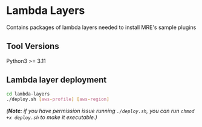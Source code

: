 # Lambda Layers

Contains packages of lambda layers needed to install MRE's sample plugins

## Tool Versions

Python3 >= 3.11

## Lambda layer deployment

```bash
cd lambda-layers
./deploy.sh [aws-profile] [aws-region]
```

*(**Note**: if you have permission issue running `./deploy.sh`, you can run `chmod +x deploy.sh` to make it executable.)*